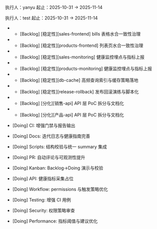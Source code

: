 执行人：yanyu
起止：2025-10-31 → 2025-11-14

执行人：test
起止：2025-10-31 → 2025-11-14

- - [Backlog] [稳定性][sales-frontend] bills 表格水合一致性治理
- - [Backlog] [稳定性][products-frontend] 列表页水合一致性治理
- - [Backlog] [稳定性][sales-monitoring] 健康监控埋点与指标上报
- - [Backlog] [稳定性][products-monitoring] 健康监控埋点与指标上报
- - [Backlog] [稳定性][db-cache] 高频查询索引与缓存策略落地
- - [Backlog] [稳定性][release-rollback] 发布回滚演练与脚本化
- - [Backlog] [分化][销售-api] API 层 PoC 拆分与文档化
- - [Backlog] [分化][产品-api] API 层 PoC 拆分与文档化

- [Doing] CI: 增强门禁与报告输出
- [Doing] Docs: 迭代日志与健康指南完善
- [Doing] Scripts: 结构校验与统一 summary 集成
- [Doing] PR: 自动评论与可观测性提升
- [Doing] Kanban: Backlog→Doing 演示与校验
- [Doing] API: 健康指标采集占位
- [Doing] Workflow: permissions 与触发策略优化
- [Doing] Testing: 增强 CI 用例
- [Doing] Security: 权限策略审查
- [Doing] Performance: 指标阈值与建议优化
